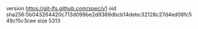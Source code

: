 version https://git-lfs.github.com/spec/v1
oid sha256:5b043264420c713d099be2d9389dbcb14debc32128c27d4ed08fc549c15c3cee
size 5313
